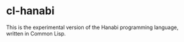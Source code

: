 # cl-hanabi

This is the experimental version of the Hanabi programming language, written in Common Lisp.

